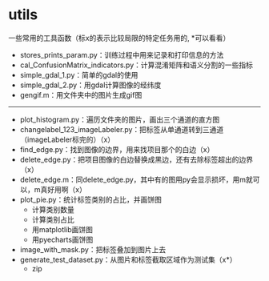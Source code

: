 # utils
一些常用的工具函数（标x的表示比较局限的特定任务用的, *可以看看）
- stores_prints_param.py：训练过程中用来记录和打印信息的方法
- cal_ConfusionMatrix_indicators.py：计算混淆矩阵和语义分割的一些指标
- simple_gdal_1.py：简单的gdal的使用
- simple_gdal_2.py：用gdal计算图像的经纬度
- gengif.m：用文件夹中的图片生成gif图
---
- plot_histogram.py：遍历文件夹的图片，画出三个通道的直方图
- changelabel_123_imageLabeler.py：把标签从单通道转到三通道（imageLabeler标完的）（x）
- find_edge.py：找到图像的边界，用来找项目那个的白边（x）
- delete_edge.py：把项目图像的白边替换成黑边，还有去除标签超出的边界（x）
- delete_edge.m：同delete_edge.py，其中有的图用py会显示损坏，用m就可以，m真好用啊（x）
- plot_pie.py：统计标签类别的占比，并画饼图
    - 计算类别数量
    - 计算类别占比
    - 用matplotlib画饼图
    - 用pyecharts画饼图
- image_with_mask.py：把标签叠加到图片上去
- generate_test_dataset.py：从图片和标签截取区域作为测试集（x*）
    - zip
